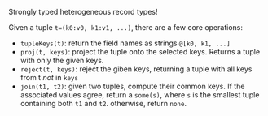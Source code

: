 Strongly typed heterogeneous record types!

Given a tuple `t=(k0:v0, k1:v1, ...)`, there are a few core operations:

- `tupleKeys(t)`: return the field names as strings `@[k0, k1, ...]`
- `proj(t, keys)`: project the tuple onto the selected keys. Returns a tuple with only the given keys.
- `reject(t, keys)`: reject the giben keys, returning a tuple with all keys from t *not* in `keys`
- `join(t1, t2)`: given two tuples, compute their common keys. If the associated values agree, return a `some(s)`, where `s` is the smallest tuple containing both `t1` and `t2`. otherwise, return `none`.
